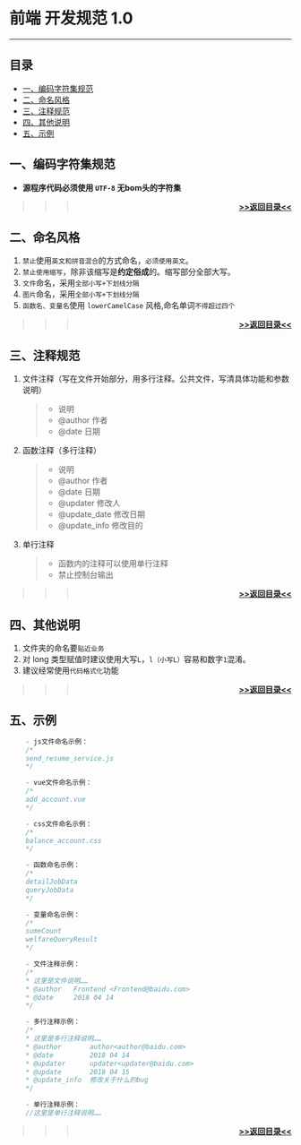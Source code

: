 # 前端 开发规范 1.0

---

## 目录
- [一、编码字符集规范](#一、编码字符集规范)
- [二、命名风格](#二、命名风格)
- [三、注释规范](#三、注释规范)
- [四、其他说明](#四、其他说明)
- [五、示例](#五、示例)

## 一、编码字符集规范
- **源程序代码必须使用 `UTF-8` 无bom头的字符集**

>>>[**<p align="right">>>返回目录<<</p>**](#目录)

## 二、命名风格
1. `禁止`使用`英文和拼音混合`的方式命名，`必须使用英文`。
2. `禁止使用缩写`，除非该缩写是**约定俗成**的。缩写部分全部大写。
3. `文件`命名，采用`全部小写+下划线分隔`
4. `图片`命名，采用`全部小写+下划线分隔`
5. `函数名、变量名`使用 `lowerCamelCase` 风格,命名单词`不得超过四个`

>>>[**<p align="right">>>返回目录<<</p>**](#目录)

## 三、注释规范
1. 文件注释（写在文件开始部分，用多行注释。公共文件，写清具体功能和参数说明）
    >    - 说明
    >    - @author           作者
    >    - @date             日期

2. 函数注释（多行注释）
    >    - 说明
    >    - @author           作者
    >    - @date             日期
    >    - @updater          修改人
    >    - @update_date      修改日期
    >    - @update_info      修改目的
    
3. 单行注释
    >    - 函数内的注释可以使用单行注释
    >    - 禁止控制台输出

>>>[**<p align="right">>>返回目录<<</p>**](#目录)

## 四、其他说明
1. 文件夹的命名要`贴近业务`
2. 对 long 类型赋值时建议使用大写`L`，`l（小写L）`容易和数字`1`混淆。
3. 建议经常使用`代码格式化`功能

>>>[**<p align="right">>>返回目录<<</p>**](#目录)

## 五、示例

```java
    - js文件命名示例：
    /*
    send_resume_service.js
    */

    - vue文件命名示例：
    /*
    add_account.vue
    */

    - css文件命名示例：
    /*
    balance_account.css
    */

    - 函数命名示例：
    /*
    detailJobData
    queryJobData
    */

    - 变量命名示例：
    /*
    sumeCount
    welfareQueryResult
    */

    - 文件注释示例：
    /*
    * 这里是文件说明……
    * @author   Frontend <Frontend@baidu.com>
    * @date     2018 04 14
    */

    - 多行注释示例：
    /*
    * 这里是多行注释说明……
    * @author       author<author@baidu.com>
    * @date         2018 04 14
    * @updater      updater<updater@baidu.com>
    * @update       2018 04 15
    * @update_info  修改关于什么的bug 
    */

    - 单行注释示例：
    //这里是单行注释说明……
```
>>>[**<p align="right">>>返回目录<<</p>**](#目录)
